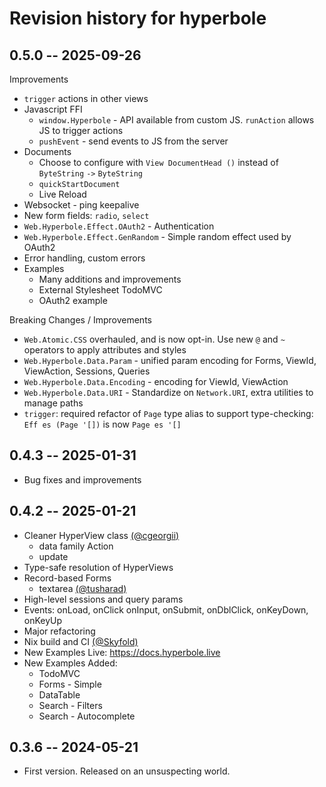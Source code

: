 # Revision history for hyperbole

## 0.5.0 -- 2025-09-26

Improvements
* `trigger` actions in other views
* Javascript FFI
  * `window.Hyperbole` - API available from custom JS. `runAction` allows JS to trigger actions
  * `pushEvent` - send events to JS from the server
* Documents
  * Choose to configure with `View DocumentHead ()` instead of `ByteString` `->` `ByteString`
  * `quickStartDocument`
  * Live Reload
* Websocket - ping keepalive
* New form fields: `radio`, `select`
* `Web.Hyperbole.Effect.OAuth2` - Authentication 
* `Web.Hyperbole.Effect.GenRandom` - Simple random effect used by OAuth2
* Error handling, custom errors
* Examples
  * Many additions and improvements
  * External Stylesheet TodoMVC
  * OAuth2 example

Breaking Changes / Improvements
* `Web.Atomic.CSS` overhauled, and is now opt-in. Use new `@` and `~` operators to apply attributes and styles
* `Web.Hyperbole.Data.Param` - unified param encoding for Forms, ViewId, ViewAction, Sessions, Queries
* `Web.Hyperbole.Data.Encoding` - encoding for ViewId, ViewAction
* `Web.Hyperbole.Data.URI` - Standardize on `Network.URI`, extra utilities to manage paths
* `trigger`: required refactor of `Page` type alias to support type-checking: `Eff es (Page '[])` is now `Page es '[]`

## 0.4.3 -- 2025-01-31

* Bug fixes and improvements

## 0.4.2 -- 2025-01-21

* Cleaner HyperView class [(@cgeorgii)](https://github.com/cgeorgii)
  * data family Action
  * update
* Type-safe resolution of HyperViews
* Record-based Forms
  * textarea [(@tusharad)](https://github.com/tusharad)
* High-level sessions and query params
* Events: onLoad, onClick onInput, onSubmit, onDblClick, onKeyDown, onKeyUp
* Major refactoring
* Nix build and CI [(@Skyfold)](https://github.com/Skyfold)
* New Examples Live: https://docs.hyperbole.live
* New Examples Added:
  * TodoMVC
  * Forms - Simple
  * DataTable
  * Search - Filters
  * Search - Autocomplete

## 0.3.6 -- 2024-05-21

* First version. Released on an unsuspecting world.
